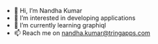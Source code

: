 - 👋 Hi, I’m Nandha Kumar
- 👀 I’m interested in developing applications
- 🌱 I’m currently learning graphiql
- 📫 Reach me on nandha.kumar@tringapps.com

<!---
Nandhakumarnk22/Nandhakumarnk22 is a ✨ special ✨ repository because its `README.md` (this file) appears on your GitHub profile.
You can click the Preview link to take a look at your changes.
--->
